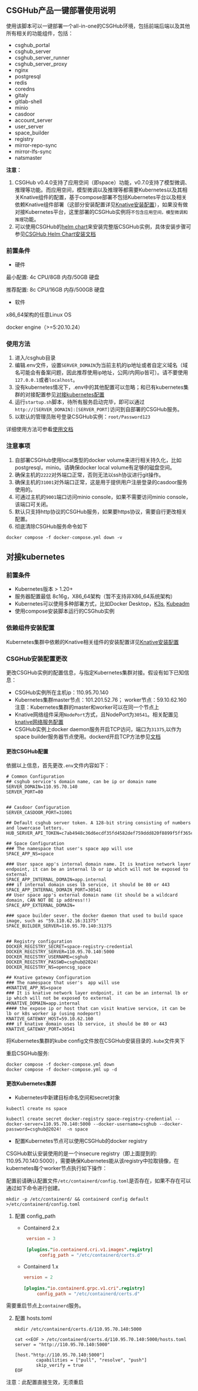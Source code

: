## CSGHub产品一键部署使用说明


使用该脚本可以一键部署一个all-in-one的CSGHub环境，包括前端后端以及其他所有相关的功能组件，包括：
* csghub_portal
* csghub_server
* csghub_server_runner
* csghub_server_proxy
* nginx
* postgresql
* redis
* coredns
* gitaly
* gitlab-shell
* minio
* casdoor
* account_server
* user_server
* space_builder
* registry
* mirror-repo-sync
* mirror-lfs-sync
* natsmaster


**注意：**
1. CSGHub v0.4.0支持了应用空间（即space）功能，v0.7.0支持了模型微调、推理等功能。而应用空间，模型微调以及推理等都需要Kubernetes以及其相关Knative组件的配置，基于compose部署不包括Kubernetes平台以及相关依赖Knative组件部署（这部分安装配置详见[Knative安装配置](https://opencsg.com/docs/csghub/101/helm/installation)），如果没有做对接Kubernetes平台，这里部署的CSGHub实例将`不包含应用空间，模型微调和推理`功能。
1. 可以使用CSGHub的[helm chart](https://github.com/OpenCSGs/csghub-installer)来安装完整版CSGHub实例，具体安装步骤可参见[CSGHub Helm Chart安装文档](https://opencsg.com/docs/csghub/101/helm/summary)


### 前置条件
* 硬件

最小配置: 4c CPU/8GB 内存/50GB 硬盘

推荐配置: 8c CPU/16GB 内存/500GB 硬盘

* 软件

x86_64架构的任意Linux OS

docker engine（>=5:20.10.24）

### 使用方法
1. 进入/csghub目录
2. 编辑.env文件，设置`SERVER_DOMAIN`为当前主机的ip地址或者自定义域名（域名可能会有备案问题，因此推荐使用ip地址，公网/内网ip皆可）。请不要使用`127.0.0.1`或者`localhost`。
3. 没有kubernetes情况下，.env中的其他配置可以忽略；和已有kubernetes集群的对接配置参见[对接kubernetes配置](#对接kubernetes)
4. 运行`startup.sh`脚本，待所有服务启动完毕，即可以通过`http://[SERVER_DOMAIN]:[SERVER_PORT]`访问到自部署的CSGHub服务。
5. 以默认的管理员账号登录CSGHub实例：`root/Password123`

详细使用方法可参看[使用文档](https://opencsg.com/docs/)

### 注意事项
1. 自部署CSGHub使用local类型的docker volume来进行相关持久化，比如postgresql，minio。请确保docker local volume有足够的磁盘空间。
1. 确保主机的`2222`对外端口正常，否则无法以ssh协议进行git操作。
1. 确保主机的`31001`对外端口正常，这是用于提供用户注册登录的casdoor服务使用的。
1. 可通过主机的`9001`端口访问minio console，如果不需要访问minio console，该端口可关闭。
1. 默认只支持http协议的CSGHub服务，如果要https协议，需要自行更改相关配置。
1. 彻底清除CSGHub服务命令如下
```
docker compose -f docker-compose.yml down -v
```

## 对接kubernetes
### 前置条件

* Kubernetes版本 > 1.20+
* 服务器配置最低 8c16g，X86_64架构（暂不支持非X86_64系统架构）
* Kubernetes可以使用多种部署方式，比如Docker Desktop，[K3s](https://docs.k3s.io/quick-start), [Kubeadm](https://kubernetes.io/docs/setup/production-environment/tools/kubeadm/create-cluster-kubeadm/)
* 使用compose安装脚本运行的CSGhub实例

### 依赖组件安装配置

Kubernetes集群中依赖的Knative相关组件的安装配置详见[Knative安装配置](https://opencsg.com/docs/csghub/101/helm/installation)

### CSGHub安装配置更改

更改CSGHub实例的配置信息，与指定Kubernetes集群对接。假设有如下已知信息：
* CSGHub实例所在主机ip：110.95.70.140
* Kubernetes集群master节点：101.201.52.76； worker节点：59.10.62.160  注意：Kubernetes集群的master和worker可以在同一个节点上
* Knative网络组件采用`NodePort`方式，且NodePort为`30541`。相关配置见[knative网络服务配置](https://opencsg.com/docs/csghub/101/helm/installation#%E5%AE%89%E8%A3%85%E7%BD%91%E7%BB%9C%E7%BB%84%E4%BB%B6)   
* CSGHub实例上docker daemon服务开启TCP访问，端口为`31375`,以作为space builder服务器节点使用。dockerd开启TCP方法参见[文档](https://docs.docker.com/engine/daemon/)


#### 更改CSGHub配置
依据以上信息，首先更改`.env`文件内容如下：
```
# Common Configuration
## csghub service's domain name, can be ip or domain name
SERVER_DOMAIN=110.95.70.140
SERVER_PORT=80


## Casdoor Configuration
SERVER_CASDOOR_PORT=31001

## Default csghub server token. A 128-bit string consisting of numbers and lowercase letters.
HUB_SERVER_API_TOKEN=c7ab4948c36d6ecdf35fd4582def759ddd820f8899f5ff365ce16d7185cb2f609f3052e15681e931897259872391cbf46d78f4e75763a0a0633ef52abcdc840c

## Space Configuration
### The namespace that user's space app will use
SPACE_APP_NS=space

### User space app's internal domain name. It is knative network layer endpoint, it can be an internal lb or ip which will not be exposed to external
SPACE_APP_INTERNAL_DOMAIN=app.internal
### if internal domain uses lb service, it should be 80 or 443
SPACE_APP_INTERNAL_DOMAIN_PORT=30541
## User space app's external domain name (it should be a wildcard domain, CAN NOT BE ip address!!)
SPACE_APP_EXTERNAL_DOMAIN= 

### space builder sever. the docker daemon that used to build space image, such as "59.110.62.16:31375"
SPACE_BUILDER_SERVER=110.95.70.140:31375


## Registry configuration
DOCKER_REGISTRY_SECRET=space-registry-credential
DOCKER_REGISTRY_SERVER=110.95.70.140:5000
DOCKER_REGISTRY_USERNAME=csghub
DOCKER_REGISTRY_PASSWD=csghub@2024!
DOCKER_REGISTRY_NS=opencsg_space

## Knative gateway Configuration
### The namespace that user's  app will use
#KNATIVE_APP_NS=space
### It is knative network layer endpoint, it can be an internal lb or ip which will not be exposed to external
#KNATIVE_DOMAIN=app.internal
#### the expose ip or host that can visit knative service, it can be lb or k8s worker ip (using nodeport)
KNATIVE_GATEWAY_HOST=59.10.62.160
### if knative domain uses lb service, it should be 80 or 443
KNATIVE_GATEWAY_PORT=30541
```

将Kubernetes集群的kube config文件放在CSGHub安装目录的`.kube`文件夹下

重启CSGHub服务: 
```
docker compose -f docker-compose.yml down
docker compose -f docker-compose.yml up -d
```

#### 更改Kubernetes集群


* Kubernetes中新建目标命名空间和secret对象
```
kubectl create ns space

kubectl create secret docker-registry space-registry-credential --docker-server=110.95.70.140:5000 --docker-username=csghub --docker-password=csghub@2024!  -n space 
```

* 配置Kubernetes节点可以使用CSGHub的docker registry

CSGHub默认安装使用的是一个insecure registry（即上面提到的: 110.95.70.140:5000），需要确保Kubernetes能从该registry中拉取镜像，在kubernetes每个worker节点执行如下操作：

配置前请确认配置文件`/etc/containerd/config.toml`是否存在，如果不存在可以通过如下命令进行创建。

   ```shell
   mkdir -p /etc/containerd/ && containerd config default >/etc/containerd/config.toml
   ```

1. 配置 config_path

   - Containerd 2.x

     ```toml
      version = 3
            
      [plugins."io.containerd.cri.v1.images".registry]
           config_path = "/etc/containerd/certs.d"
     ```

   - Containerd 1.x

     ```toml
     version = 2
            
     [plugins."io.containerd.grpc.v1.cri".registry]
          config_path = "/etc/containerd/certs.d"
     ```

需要重启节点上`containerd`服务。

2. 配置 hosts.toml

   ```shell
   mkdir /etc/containerd/certs.d/110.95.70.140:5000 
            
   cat <<EOF > /etc/containerd/certs.d/110.95.70.140:5000/hosts.toml
   server = "http://110.95.70.140:5000"
            
   [host."http://110.95.70.140:5000"]
           capabilities = ["pull", "resolve", "push"]
           skip_verify = true
   EOF
   ```

注意：此配置直接生效，无须重启
